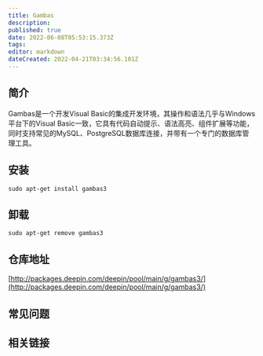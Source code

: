 ```yaml
---
title: Gambas
description: 
published: true
date: 2022-06-08T05:53:15.373Z
tags: 
editor: markdown
dateCreated: 2022-04-21T03:34:56.101Z
---
```


## 简介

Gambas是一个开发Visual Basic的集成开发环境，其操作和语法几乎与Windows平台下的Visual Basic一致，它具有代码自动提示、语法高亮、组件扩展等功能，同时支持常见的MySQL、PostgreSQL数据库连接，并带有一个专门的数据库管理工具。

## 安装

`sudo apt-get install gambas3`

## 卸载

`sudo apt-get remove gambas3`

## 仓库地址

[http://packages.deepin.com/deepin/pool/main/g/gambas3/](http://packages.deepin.com/deepin/pool/main/g/gambas3/)

## 常见问题

## 相关链接
